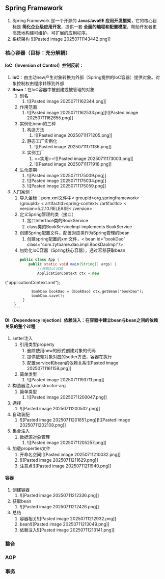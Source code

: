 ## Spring Framework
1. Spring Framework 是一个开源的 **Java/JavaEE 应用开发框架**，它的核心目标是 **简化企业级应用开发**，提供一套 **全面的编程和配置模型**，帮助开发者更高效地构建可维护、可扩展的应用程序。
2. 系统架构
	![[Pasted image 20250711143442.png]]
### 核心容器（目标：充分解耦）
#### IoC（Inversion of Control）控制反转：
1. **IoC**：由主动new产生对象转换为外部（Spring提供的IoC容器）提供对象。对象控制权由程序转移到外部
2. **Bean**：在IoC容器中被创建或被管理的对象
	1. 别名
		1. ![[Pasted image 20250711162344.png]]
	2. 作用范围
		1. ![[Pasted image 20250711162533.png]]![[Pasted image 20250711162655.png]]
	3. 实例化bean的三种
		1. 构造方法
			1. ![[Pasted image 20250711171205.png]]
		2. 静态工厂实例化
			1. ![[Pasted image 20250711171136.png]]
		3. 实例工厂
			1. ==实用==![[Pasted image 20250711173003.png]]
			2. ![[Pasted image 20250711171918.png]]
	4. 生命周期
		1. ![[Pasted image 20250711175009.png]]
		2. ![[Pasted image 20250711175034.png]]
		3. ![[Pasted image 20250711175059.png]]
3. 入门案例：
	1. 导入坐标：pom.xml文件中< groupId>org.springframework< /groupId>  < artifactId>spring-context< /artifactId>  < version>5.2.10.RELEASE< /version>
	2. 定义Spring管理的类（接口）
		1. 接口Interface类的BookService
		2. class类的BookServiceImpl implements BookService
	3. 创建Spring配置文件，配置对应类作为Spring管理的bean
		1. 创建spring配置的xml文件，< bean id="bookDao" class="com.zytoame.dao.impl.BookDaoImpl"/>
	4. 初始化IoC容器（Spring核心容器），通过容器获取bean
		```java
		public class App {  
		    public static void main(String[] args) {  
		        //获取IoC容器  
		        ApplicationContext ctx = new   
 ("applicationContext.xml");  
		  
		        BookDao bookDao = (BookDao) ctx.getBean("bookDao");  
		        bookDao.save();  
		    }  
		}
		```
####  DI（Dependency Injection）依赖注入：在容器中建立bean与bean之间的依赖关系的整个过程
1. setter注入
	1. 引用类型property
		1. 删除使用new的形式创建对象的代码
		2. 提供依赖对象对应的setter方法，容器在执行
		3. 配置service和bean的依赖关系![[Pasted image 20250711161158.png]]
	2. 简单类型
		1. ![[Pasted image 20250711193711.png]]
2. 构造器注入constructor-arg
	1. 简单类型
		1. ![[Pasted image 20250711200047.png]]
3. 选择
	1. ![[Pasted image 20250711200502.png]]
4. 自动装配
	1. ![[Pasted image 20250711201851.png]]![[Pasted image 20250711202108.png]]
5. 集合注入
	1. 数据源对象管理
		1. ![[Pasted image 20250711205257.png]]
6. 加载properties文件
	1. 开命名空间![[Pasted image 20250711210032.png]]
	2. ![[Pasted image 20250711211629.png]]
	3. 注意点![[Pasted image 20250711211940.png]]
#### 容器
1. 创建容器
	1. ![[Pasted image 20250711212336.png]]
2. 获取bean
	1. ![[Pasted image 20250711212426.png]]
3. 总结
	1. 容器相关![[Pasted image 20250711212932.png]]
	2. bean![[Pasted image 20250711213049.png]]
	3. 依赖注入![[Pasted image 20250711213141.png]]
### 整合
###  AOP
### 事务